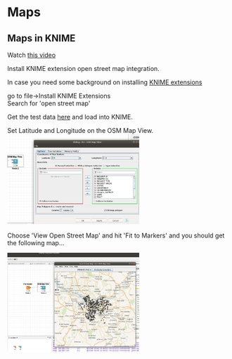 # Maps

## Maps in KNIME

Watch [this video](https://youtu.be/ZhPiiuqUxqQ)  

Install KNIME extension open street map integration.  

In case you need some background on installing [KNIME extensions](https://www.google.com/search?q=install+knime+extensions&oq=install+KNIME+extensions&aqs=chrome.0.0l5.3443j0j7&sourceid=chrome&ie=UTF-8#kpvalbx=_bwSLXoTzE4PJ1QG_s7-ICg20)  

go to file->Install KNIME Extensions  
Search for 'open street map' 

Get the test data [here](http://localhost:8888/edit/visualization_projects/pit311_small.csv) and load into KNIME.  

Set Latitude and Longitude on the OSM Map View.  
<img src="MapConfigure.jpg" width="300"> 

 Choose 'View Open Street Map' and hit 'Fit to Markers' and you should get the following map...  

<img src="Map.jpg" width="300"> 